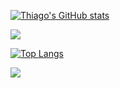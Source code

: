 [![Thiago's GitHub stats](https://github-readme-stats.vercel.app/api?username=tomrlh&theme=dark&show_icons=true)](https://github.com/tomrlh/github-readme-stats)

<img align="center" src="https://github-readme-stats.vercel.app/api?username=tomrlh&theme=dark&show_icons=true" />


[![Top Langs](https://github-readme-stats.vercel.app/api/top-langs/?username=tomrlh&layout=compact&theme=dark&show_icons=true)](https://github.com/tomrlh/github-readme-stats)

![](https://img.shields.io/badge/<WORD_ON_LEFT>-<WORD_ON_RIGHT>-informational?style=flat&logo=<LOGO_NAME>&logoColor=white&color=2bbc8a)
